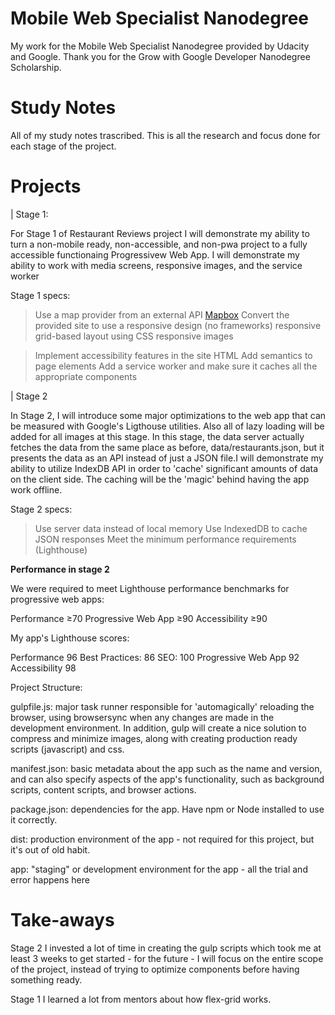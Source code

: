 # Mobile Web Specialist Nanodegree

My work for the Mobile Web Specialist Nanodegree provided by Udacity and Google.
Thank you for the Grow with Google Developer Nanodegree Scholarship.


# Study Notes 

All of my study notes trascribed. This is all the research and focus done for each stage of the project. 


# Projects 

| Stage 1: 

For Stage 1 of Restaurant Reviews project I will demonstrate my ability to turn a non-mobile ready, non-accessible, and non-pwa project to a fully accessible functionaing Progressivew Web App. I will demonstrate my ability to work with media screens, responsive images, and the service worker

Stage 1 specs:

> Use a map provider from an external API [Mapbox](https://www.mapbox.com/install/)
> Convert the provided site to use a responsive design (no frameworks) 
  > responsive grid-based layout using CSS
  > responsive images
  
> Implement accessibility features in the site HTML
> Add semantics to page elements 
> Add a service worker and make sure it caches all the appropriate components 

| Stage 2

In Stage 2, I will introduce some major optimizations to the web app that can be measured with Google's Ligthouse utilities. Also all of lazy loading will be added for all images at this stage. In this stage, the data server actually fetches the data from the same place as before, data/restaurants.json, but it presents the data as an API instead of just a JSON file.I will demonstrate my ability to utilize IndexDB API in order to 'cache' significant amounts of data on the client side. The caching will be the 'magic' behind having the app work offline. 

Stage 2 specs: 
> Use server data instead of local memory
> Use IndexedDB to cache JSON responses
> Meet the minimum performance requirements (Lighthouse)

<b>Performance in stage 2 </b>

We were required to meet Lighthouse performance benchmarks for progressive web apps:

Performance ≥70
Progressive Web App ≥90
Accessibility ≥90

My app's Lighthouse scores:

Performance 96
Best Practices: 86 
SEO: 100 
Progressive Web App 92
Accessibility 98

Project Structure: 

gulpfile.js: major task runner responsible for 'automagically' reloading the browser, using browsersync when any changes are made in the development environment. In addition, gulp will create a nice solution to compress and minimize images, along with creating production ready scripts (javascript) and css.

manifest.json: basic metadata about the app such as the name and version, and can also specify aspects of the app's functionality, such as background scripts, content scripts, and browser actions.

package.json: dependencies for the app. Have npm or Node installed to use it correctly. 

dist: production environment of the app - not required for this project, but it's out of old habit.

app: "staging" or development environment for the app - all the trial and error happens here


# Take-aways 

Stage 2 I invested a lot of time in creating the gulp scripts which took me at least 3 weeks to get started - for the future - I will focus on the entire scope of the project, instead of trying to optimize components before having something ready. 

Stage 1 I learned a lot from mentors about how flex-grid works. 
